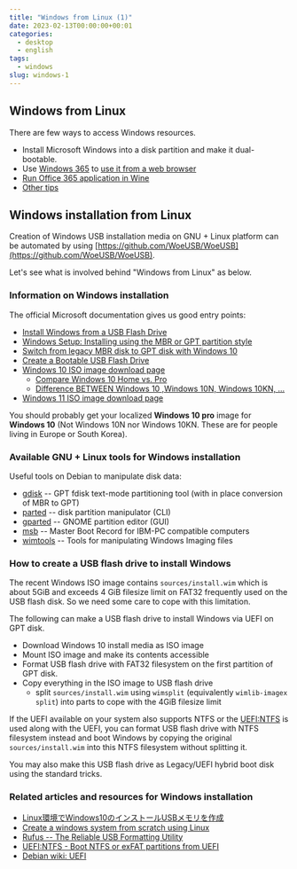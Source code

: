 ```yaml
---
title: "Windows from Linux (1)"
date: 2023-02-13T00:00:00+00:01
categories:
  - desktop
  - english
tags:
  - windows
slug: windows-1
---
```


## Windows from Linux

There are few ways to access Windows resources.

* Install Microsoft Windows into a disk partition and make it dual-bootable.
* Use [Windows 365](https://www.microsoft.com/ja-jp/microsoft-365) to [use it from a web browser](https://www.makeuseof.com/tag/install-use-microsoft-office-linux/)
* [Run Office 365 application in Wine](https://ruados.github.io/articles/2021-05/office365-wine)
* [Other tips](https://itsfoss.com/use-microsoft-office-linux/#using-crossover)

## Windows installation from Linux

Creation of Windows USB installation media on GNU + Linux platform can be
automated by using
[https://github.com/WoeUSB/WoeUSB](https://github.com/WoeUSB/WoeUSB).

Let's see what is involved behind "Windows from Linux" as below.

### Information on Windows installation

The official Microsoft documentation gives us good entry points:

- [Install Windows from a USB Flash Drive](https://learn.microsoft.com/en-us/windows-hardware/manufacture/desktop/install-windows-from-a-usb-flash-drive)
- [Windows Setup: Installing using the MBR or GPT partition style](https://learn.microsoft.com/en-us/windows-hardware/manufacture/desktop/windows-setup-installing-using-the-mbr-or-gpt-partition-style?source=recommendations&view=windows-11)
- [Switch from legacy MBR disk to GPT disk with Windows 10](https://learn.microsoft.com/en-us/windows-hardware/drivers/bringup/switch-from-legacy-mbr-disk-to-gpt-disk-with-windows-10)
- [Create a Bootable USB Flash Drive](https://learn.microsoft.com/en-US/windows-server-essentials/install/create-a-bootable-usb-flash-drive)
- [Windows 10 ISO image download page](https://www.microsoft.com/en-US/software-download/windows10ISO)
  - [Compare Windows 10 Home vs. Pro](https://www.microsoft.com/en-us/windows/compare-windows-10-home-vs-pro)
  - [Difference BETWEEN Windows 10 ,Windows 10N, Windows 10KN, ...](https://answers.microsoft.com/en-us/windows/forum/all/difference-between-windows-10-windows-10n-windows/9cfde2eb-011b-4227-91f5-00168a74525f)
- [Windows 11 ISO image download page](https://www.microsoft.com/en-US/software-download/windows11)

You should probably get your localized **Windows 10 pro** image for **Windows
10** (Not Windows 10N nor Windows 10KN.  These are for people living in Europe
or South Korea).

### Available GNU + Linux tools for Windows installation

Useful tools on Debian to manipulate disk data:

- [gdisk](https://packages.debian.org/sid/gdisk) -- GPT fdisk text-mode partitioning tool (with in place conversion of MBR to GPT)
- [parted](https://packages.debian.org/sid/parted) -- disk partition manipulator (CLI)
- [gparted](https://packages.debian.org/sid/gparted) -- GNOME partition editor (GUI)
- [msb](https://packages.debian.org/sid/msb) -- Master Boot Record for IBM-PC compatible computers
- [wimtools](https://packages.debian.org/unstable/wimtools) -- Tools for manipulating Windows Imaging files

### How to create a USB flash drive to install Windows

The recent Windows ISO image contains `sources/install.wim` which is about 5GiB
and exceeds 4 GiB filesize limit on FAT32 frequently used on the USB flash
disk.  So we need some care to cope with this limitation.

The following can make a USB flash drive to install Windows via UEFI on GPT
disk.

- Download Windows 10 install media as ISO image
- Mount ISO image and make its contents accessible
- Format USB flash drive with FAT32 filesystem on the first partition of GPT
  disk.
- Copy everything in the ISO image to USB flash drive
  - split `sources/install.wim` using `wimsplit` (equivalently
    `wimlib-imagex split`) into parts to cope with the 4GiB filesize limit

If the UEFI available on your system also supports NTFS or the
[UEFI:NTFS](https://github.com/pbatard/uefi-ntfs) is used along with the UEFI,
you can format USB flash drive with NTFS filesystem instead and boot Windows by
copying the original `sources/install.wim` into this NTFS filesystem without
splitting it.

You may also make this USB flash drive as Legacy/UEFI hybrid boot disk using
the standard tricks.

### Related articles and resources for Windows installation

- [Linux環境でWindows10のインストールUSBメモリを作成](https://blog.be-dama.com/2021/08/03/linux_winboot_usb/)
- [Create a windows system from scratch using Linux](http://reboot.pro/topic/20468-create-a-windows-system-from-scratch-using-linux/)
- [Rufus -- The Reliable USB Formatting Utility](https://github.com/pbatard/rufus)
- [UEFI:NTFS - Boot NTFS or exFAT partitions from UEFI](https://github.com/pbatard/uefi-ntfs)
- [Debian wiki: UEFI](https://wiki.debian.org/UEFI)

<!-- vim: set sw=4 sts=4 ai si et tw=79 ft=markdown: -->

